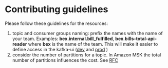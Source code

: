# Contributing guidelines

Please follow these guidelines for the resources:
1. topic and consumer groups naming: prefix the names with the name of your team. Examples: **bex.internal.bill_fulfilled**, **bex.bills-total-api-reader** where **bex** is the name of the team.
   This will make it easier to define access in the kafka-ui ([dev](https://kafka-ui.dev.merit.uw.systems/) and [prod](https://kafka-ui.prod.merit.uw.systems/) )
2. consider the number of partitions for a topic. In Amazon MSK the total number of partitions influences the cost. See [RFC](https://wiki.uw.systems/posts/amazon-msk-managed-kafka-9kjst9t5#h97za-msk)
